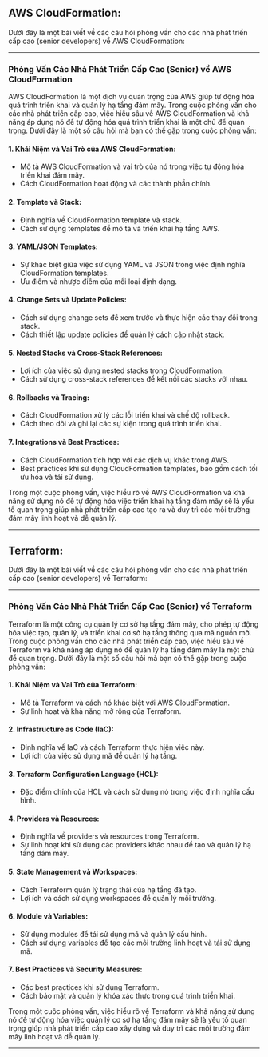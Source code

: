 ## AWS CloudFormation:

Dưới đây là một bài viết về các câu hỏi phỏng vấn cho các nhà phát triển cấp cao (senior developers) về AWS CloudFormation:

---

### Phỏng Vấn Các Nhà Phát Triển Cấp Cao (Senior) về AWS CloudFormation

AWS CloudFormation là một dịch vụ quan trọng của AWS giúp tự động hóa quá trình triển khai và quản lý hạ tầng đám mây. Trong cuộc phỏng vấn cho các nhà phát triển cấp cao, việc hiểu sâu về AWS CloudFormation và khả năng áp dụng nó để tự động hóa quá trình triển khai là một chủ đề quan trọng. Dưới đây là một số câu hỏi mà bạn có thể gặp trong cuộc phỏng vấn:

#### 1. **Khái Niệm và Vai Trò của AWS CloudFormation:**

- Mô tả AWS CloudFormation và vai trò của nó trong việc tự động hóa triển khai đám mây.
- Cách CloudFormation hoạt động và các thành phần chính.

#### 2. **Template và Stack:**

- Định nghĩa về CloudFormation template và stack.
- Cách sử dụng templates để mô tả và triển khai hạ tầng AWS.

#### 3. **YAML/JSON Templates:**

- Sự khác biệt giữa việc sử dụng YAML và JSON trong việc định nghĩa CloudFormation templates.
- Ưu điểm và nhược điểm của mỗi loại định dạng.

#### 4. **Change Sets và Update Policies:**

- Cách sử dụng change sets để xem trước và thực hiện các thay đổi trong stack.
- Cách thiết lập update policies để quản lý cách cập nhật stack.

#### 5. **Nested Stacks và Cross-Stack References:**

- Lợi ích của việc sử dụng nested stacks trong CloudFormation.
- Cách sử dụng cross-stack references để kết nối các stacks với nhau.

#### 6. **Rollbacks và Tracing:**

- Cách CloudFormation xử lý các lỗi triển khai và chế độ rollback.
- Cách theo dõi và ghi lại các sự kiện trong quá trình triển khai.

#### 7. **Integrations và Best Practices:**

- Cách CloudFormation tích hợp với các dịch vụ khác trong AWS.
- Best practices khi sử dụng CloudFormation templates, bao gồm cách tối ưu hóa và tái sử dụng.

Trong một cuộc phỏng vấn, việc hiểu rõ về AWS CloudFormation và khả năng sử dụng nó để tự động hóa việc triển khai hạ tầng đám mây sẽ là yếu tố quan trọng giúp nhà phát triển cấp cao tạo ra và duy trì các môi trường đám mây linh hoạt và dễ quản lý.

---

## Terraform:

Dưới đây là một bài viết về các câu hỏi phỏng vấn cho các nhà phát triển cấp cao (senior developers) về Terraform:

---

### Phỏng Vấn Các Nhà Phát Triển Cấp Cao (Senior) về Terraform

Terraform là một công cụ quản lý cơ sở hạ tầng đám mây, cho phép tự động hóa việc tạo, quản lý, và triển khai cơ sở hạ tầng thông qua mã nguồn mở. Trong cuộc phỏng vấn cho các nhà phát triển cấp cao, việc hiểu sâu về Terraform và khả năng áp dụng nó để quản lý hạ tầng đám mây là một chủ đề quan trọng. Dưới đây là một số câu hỏi mà bạn có thể gặp trong cuộc phỏng vấn:

#### 1. **Khái Niệm và Vai Trò của Terraform:**

- Mô tả Terraform và cách nó khác biệt với AWS CloudFormation.
- Sự linh hoạt và khả năng mở rộng của Terraform.

#### 2. **Infrastructure as Code (IaC):**

- Định nghĩa về IaC và cách Terraform thực hiện việc này.
- Lợi ích của việc sử dụng mã để quản lý hạ tầng.

#### 3. **Terraform Configuration Language (HCL):**

- Đặc điểm chính của HCL và cách sử dụng nó trong việc định nghĩa cấu hình.

#### 4. **Providers và Resources:**

- Định nghĩa về providers và resources trong Terraform.
- Sự linh hoạt khi sử dụng các providers khác nhau để tạo và quản lý hạ tầng đám mây.

#### 5. **State Management và Workspaces:**

- Cách Terraform quản lý trạng thái của hạ tầng đã tạo.
- Lợi ích và cách sử dụng workspaces để quản lý môi trường.

#### 6. **Module và Variables:**

- Sử dụng modules để tái sử dụng mã và quản lý cấu hình.
- Cách sử dụng variables để tạo các môi trường linh hoạt và tái sử dụng mã.

#### 7. **Best Practices và Security Measures:**

- Các best practices khi sử dụng Terraform.
- Cách bảo mật và quản lý khóa xác thực trong quá trình triển khai.

Trong một cuộc phỏng vấn, việc hiểu rõ về Terraform và khả năng sử dụng nó để tự động hóa việc quản lý cơ sở hạ tầng đám mây sẽ là yếu tố quan trọng giúp nhà phát triển cấp cao xây dựng và duy trì các môi trường đám mây linh hoạt và dễ quản lý.

---
